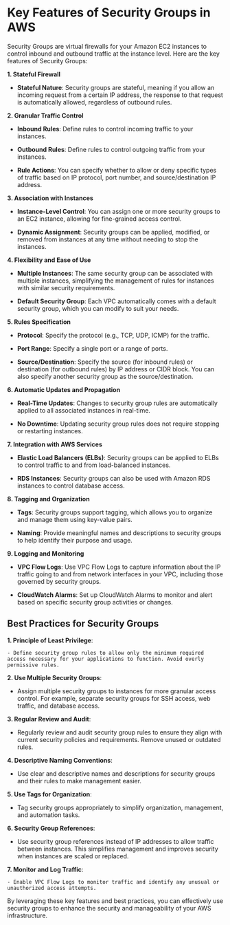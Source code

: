 <h1>Key Features of Security Groups in AWS</h1>


Security Groups are virtual firewalls for your Amazon EC2 instances to control inbound and outbound traffic at the instance level. Here are the key features of Security Groups:


**1. Stateful Firewall**

- **Stateful Nature**: Security groups are stateful, meaning if you allow an incoming request from a certain IP address, the response to that request is automatically allowed, regardless of outbound rules.


**2. Granular Traffic Control**

- **Inbound Rules**: Define rules to control incoming traffic to your instances.

- **Outbound Rules**: Define rules to control outgoing traffic from your instances.

- **Rule Actions**: You can specify whether to allow or deny specific types of traffic based on IP protocol, port number, and source/destination IP address.


**3. Association with Instances**

- **Instance-Level Control**: You can assign one or more security groups to an EC2 instance, allowing for fine-grained access control.

- **Dynamic Assignment**: Security groups can be applied, modified, or removed from instances at any time without needing to stop the instances.


**4. Flexibility and Ease of Use**

- **Multiple Instances**: The same security group can be associated with multiple instances, simplifying the management of rules for instances with similar security requirements.

- **Default Security Group**: Each VPC automatically comes with a default security group, which you can modify to suit your needs.


**5. Rules Specification**

- **Protocol**: Specify the protocol (e.g., TCP, UDP, ICMP) for the traffic.

- **Port Range**: Specify a single port or a range of ports.

- **Source/Destination**: Specify the source (for inbound rules) or destination (for outbound rules) by IP address or CIDR block. You can also specify another security group as the source/destination.


**6. Automatic Updates and Propagation**

- **Real-Time Updates**: Changes to security group rules are automatically applied to all associated instances in real-time.

- **No Downtime**: Updating security group rules does not require stopping or restarting instances.


**7. Integration with AWS Services**

- **Elastic Load Balancers (ELBs)**: Security groups can be applied to ELBs to control traffic to and from load-balanced instances.

- **RDS Instances**: Security groups can also be used with Amazon RDS instances to control database access.


**8. Tagging and Organization**

- **Tags**: Security groups support tagging, which allows you to organize and manage them using key-value pairs.

- **Naming**: Provide meaningful names and descriptions to security groups to help identify their purpose and usage.


**9. Logging and Monitoring**

- **VPC Flow Logs**: Use VPC Flow Logs to capture information about the IP traffic going to and from network interfaces in your VPC, including those governed by security groups.

- **CloudWatch Alarms**: Set up CloudWatch Alarms to monitor and alert based on specific security group activities or changes.


<h2>Best Practices for Security Groups</h2>



**1. Principle of Least Privilege**:

    - Define security group rules to allow only the minimum required access necessary for your applications to function. Avoid overly permissive rules.



**2. Use Multiple Security Groups**:
 
   - Assign multiple security groups to instances for more granular access control. For example, separate security groups for SSH access, web traffic, and database access.


**3. Regular Review and Audit**:
 
   - Regularly review and audit security group rules to ensure they align with current security policies and requirements. Remove unused or outdated rules.


**4. Descriptive Naming Conventions**:
 
   - Use clear and descriptive names and descriptions for security groups and their rules to make management easier.

**5. Use Tags for Organization**:

   - Tag security groups appropriately to simplify organization, management, and automation tasks.


**6. Security Group References**:
 
   - Use security group references instead of IP addresses to allow traffic between instances. This simplifies management and improves security when instances are scaled or replaced.


**7. Monitor and Log Traffic**:

    - Enable VPC Flow Logs to monitor traffic and identify any unusual or unauthorized access attempts.


By leveraging these key features and best practices, you can effectively use security groups to enhance the security and manageability of your AWS infrastructure.
